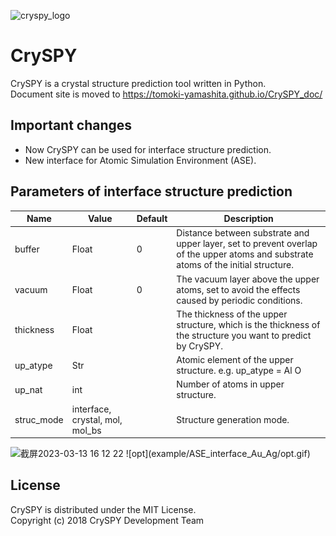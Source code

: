 ![cryspy_logo](./cryspy_fix-03.png)

# CrySPY
CrySPY is a crystal structure prediction tool written in Python.  
Document site is moved to https://tomoki-yamashita.github.io/CrySPY_doc/

## Important changes
- Now CrySPY can be used for interface structure prediction.
- New interface for Atomic Simulation Environment (ASE).


## Parameters of interface structure prediction
| Name      | Value     | Default | Description                                                                                               |
| --------- | --------- | ------- | --------------------------------------------------------------------------------------------------------- |
| buffer    | Float     | 0       | Distance between substrate and upper layer, set to prevent overlap of the upper atoms and substrate atoms of the initial structure. |
| vacuum    | Float     | 0       | The vacuum layer above the upper atoms, set to avoid the effects caused by periodic conditions.           |
| thickness | Float     |         | The thickness of the upper structure, which is the thickness of the structure you want to predict by CrySPY. |
| up_atype | Str     |         | Atomic element of the upper structure. e.g. up_atype = Al O |
| up_nat | int     |         | Number of atoms in upper structure. |
| struc_mode | interface, crystal, mol, mol_bs     |         | Structure generation mode. |
<img width="252" alt="截屏2023-03-13 16 12 22" src="https://user-images.githubusercontent.com/60209970/224632007-b6480cd6-b27b-452c-bb5d-b94968e6a871.png">
![opt](example/ASE_interface_Au_Ag/opt.gif)

## License
CrySPY is distributed under the MIT License.  
Copyright (c) 2018 CrySPY Development Team
